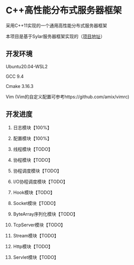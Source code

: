# C++高性能分布式服务器框架

采用C++11实现的一个通用高性能分布式服务器框架

本项目是基于Sylar服务器框架实现的（[项目地址](https://github.com/sylar-yin/sylar)）

## 开发环境
Ubuntu20.04-WSL2

GCC 9.4

Cmake 3.16.3

Vim (Vim的自定义配置可参考https://github.com/amix/vimrc)

## 开发进度
1. 日志模块【100%】

2. 配置模块【100%】

3. 线程模块【TODO】

4. 协程模块【TODO】

5. 协程调度模块【TODO】

6. I/O协程调度模块【TODO】

7. Hook模块【TODO】

8. Socket模块【TODO】

9. ByteArray序列化模块【TODO】

10. TcpServer模块【TODO】

11. Stream模块【TODO】

12. Http模块【TODO】

13. Servlet模块【TODO】

